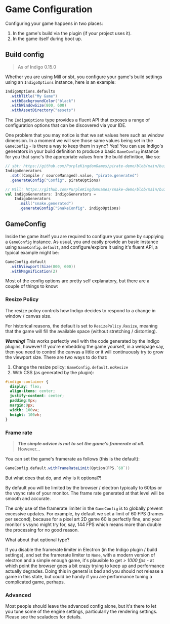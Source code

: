 # Game Configuration

Configuring your game happens in two places:

1. In the game's build via the plugin (if your project uses it).
2. In the game itself during boot up.

## Build config

> As of Indigo 0.15.0

Whether you are using Mill or sbt, you configure your game's build settings using an `IndigoOptions` instance, here is an example:

```scala
IndigoOptions.defaults
  .withTitle("My Game")
  .withBackgroundColor("black")
  .withWindowSize(800, 600)
  .withAssetDirectory("assets")
```

The `IndigoOptions` type provides a fluent API that exposes a range of configuration options that can be discovered via your IDE.

One problem that you may notice is that we set values here such as window dimension. In a moment we will see those same values being set in the `GameConfig` - is there a way to keep them in sync? Yes! You can use Indigo's generators in your build definition to produce a basic `GameConfig` instance for you that sync's the appropriate values from the build definition, like so:

```scala
// sbt: https://github.com/PurpleKingdomGames/pirate-demo/blob/main/build.sbt
IndigoGenerators
  .sbt((Compile / sourceManaged).value, "pirate.generated")
  .generateConfig("Config", pirateOptions)

// Mill: https://github.com/PurpleKingdomGames/snake-demo/blob/main/build.sc
val indigoGenerators: IndigoGenerators =
    IndigoGenerators
      .mill("snake.generated")
      .generateConfig("SnakeConfig", indigoOptions)
```

## GameConfig

Inside the game itself you are required to configure your game by supplying a `GameConfig` instance. As usual, you and easily provide an basic instance using `GameConfig.default`, and configure/explore it using it's fluent API, a typical example might be:

```scala
GameConfig.default
  .withViewport(Size(800, 600))
  .withMagnification(2)
```

Most of the config options are pretty self explanatory, but there are a couple of things to know:

### Resize Policy

The resize policy controls how Indigo decides to respond to a change in window / canvas size.

For historical reasons, the default is set to `ResizePolicy.Resize`, meaning that the game will fill the available space (without stretching / distorting). 

***Warning!*** This works perfectly well with the code generated by the Indigo plugins, however! If you're embedding the game yourself, in a webpage say, then you need to control the canvas a little or it will continuously try to grow the viewport size. There are two ways to do that:

1. Change the resize policy: `GameConfig.default.noResize`
2. With CSS (as generated by the plugin):

```css
#indigo-container {
  display: flex;
  align-items: center;
  justify-content: center;
  padding:0px;
  margin:0px;
  width: 100vw;
  height: 100vh;
}
```

### Frame rate

> ***The simple advice is _not_ to set the game's framerate at all.*** However...

You can set the game's framerate as follows (this is the default):

```scala
GameConfig.default.withFrameRateLimit(Option(FPS.`60`))
```

But what does that do, and why is it optional?!

By default you will be limited by the browser / electron typically to 60fps or the vsync rate of your monitor. The frame rate generated at that level will be smooth and accurate.

The _only_ use of the framerate limiter in the `GameConfig` is to globally prevent excessive updates. For example, by default we set a limit of 60 FPS (frames per second), because for a pixel art 2D game 60 is perfectly fine, and your monitor's vsync might try for, say, 144 FPS which means more than double the processing for no good reason.

What about that optional type?

If you disable the framerate limiter in Electron (in the Indigo plugin / build settings), and set the framerate limiter to `None`, with a modern version of electron and a simple enough game, it's plausible to get  *> 1000 fps* - at which point the browser goes a bit crazy trying to keep up and performance actually degrades. Doing this in general is bad and you should not release a game in this state, but could be handy if you are performance tuning a complicated game, perhaps.

### Advanced

Most people should leave the advanced config alone, but it's there to let you tune some of the engine settings, particularly the rendering settings. Please see the scaladocs for details.
